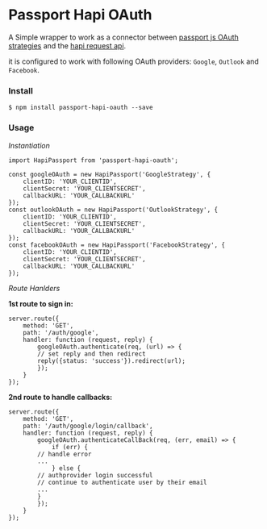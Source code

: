 Passport Hapi OAuth
===================

A Simple wrapper to work as a connector between [passport js OAuth strategies](http://www.passportjs.org/) and the [hapi request api](https://hapijs.com/api).

it is configured to work with following OAuth providers: `Google`, `Outlook` and `Facebook`.



### Install

```
$ npm install passport-hapi-oauth --save
```

### Usage

*Instantiation*
```
import HapiPassport from 'passport-hapi-oauth';

const googleOAuth = new HapiPassport('GoogleStrategy', {
	clientID: 'YOUR_CLIENTID',
	clientSecret: 'YOUR_CLIENTSECRET',
	callbackURL: 'YOUR_CALLBACKURL'
});
const outlookOAuth = new HapiPassport('OutlookStrategy', {
	clientID: 'YOUR_CLIENTID',
	clientSecret: 'YOUR_CLIENTSECRET',
	callbackURL: 'YOUR_CALLBACKURL'
});
const facebookOAuth = new HapiPassport('FacebookStrategy', {
	clientID: 'YOUR_CLIENTID',
	clientSecret: 'YOUR_CLIENTSECRET',
	callbackURL: 'YOUR_CALLBACKURL'
});

```

*Route Hanlders*

**1st route to sign in:**
```
server.route({
    method: 'GET',
    path: '/auth/google',
    handler: function (request, reply) {
        googleOAuth.authenticate(req, (url) => {
	    // set reply and then redirect
	    reply({status: 'success'}).redirect(url);
        });
    }
});
```
**2nd route to handle callbacks:**
```
server.route({
    method: 'GET',
    path: '/auth/google/login/callback',
    handler: function (request, reply) {
        googleOAuth.authenticateCallBack(req, (err, email) => {
            if (err) {
		// handle error
		...                                            
            } else {
		// authprovider login successful 
		// continue to authenticate user by their email
		...
	    }				         
        });
    }
});
```
